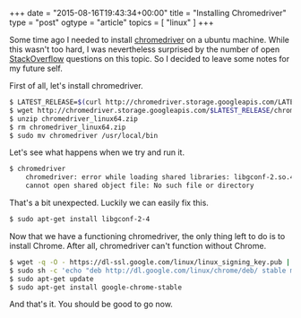 +++
date = "2015-08-16T19:43:34+00:00"
title = "Installing Chromedriver"
type = "post"
ogtype = "article"
topics = [ "linux" ]
+++

Some time ago I needed to install [chromedriver](https://sites.google.com/a/chromium.org/chromedriver/) on a ubuntu machine. While this wasn't too hard, I was nevertheless surprised by the number of open [StackOverflow](https://stackoverflow.com/) questions on this topic. So I decided to leave some notes for my future self.

First of all, let's install chromedriver.

```bash
$ LATEST_RELEASE=$(curl http://chromedriver.storage.googleapis.com/LATEST_RELEASE)
$ wget http://chromedriver.storage.googleapis.com/$LATEST_RELEASE/chromedriver_linux64.zip
$ unzip chromedriver_linux64.zip
$ rm chromedriver_linux64.zip
$ sudo mv chromedriver /usr/local/bin
```

Let's see what happens when we try and run it.

```bash
$ chromedriver
    chromedriver: error while loading shared libraries: libgconf-2.so.4:
    cannot open shared object file: No such file or directory
```

That's a bit unexpected. Luckily we can easily fix this.

```bash
$ sudo apt-get install libgconf-2-4
```

Now that we have a functioning chromedriver, the only thing left to do is to install Chrome. After all, chromedriver can't function without Chrome.

```bash
$ wget -q -O - https://dl-ssl.google.com/linux/linux_signing_key.pub | sudo apt-key add -
$ sudo sh -c 'echo "deb http://dl.google.com/linux/chrome/deb/ stable main" >> /etc/apt/sources.list.d/google.list'
$ sudo apt-get update
$ sudo apt-get install google-chrome-stable
```

And that's it. You should be good to go now.
